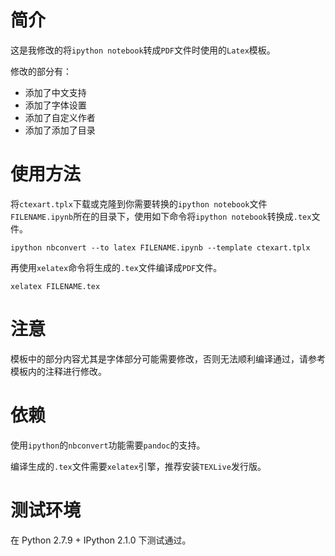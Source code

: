 # 简介

这是我修改的将`ipython notebook`转成`PDF`文件时使用的`Latex`模板。

修改的部分有：

- 添加了中文支持
- 添加了字体设置
- 添加了自定义作者
- 添加了添加了目录

# 使用方法

将`ctexart.tplx`下载或克隆到你需要转换的`ipython notebook`文件`FILENAME.ipynb`所在的目录下，使用如下命令将`ipython notebook`转换成`.tex`文件。

    ipython nbconvert --to latex FILENAME.ipynb --template ctexart.tplx

再使用`xelatex`命令将生成的`.tex`文件编译成`PDF`文件。

    xelatex FILENAME.tex

# 注意

模板中的部分内容尤其是字体部分可能需要修改，否则无法顺利编译通过，请参考模板内的注释进行修改。

# 依赖

使用`ipython`的`nbconvert`功能需要`pandoc`的支持。

编译生成的`.tex`文件需要`xelatex`引擎，推荐安装`TEXLive`发行版。

# 测试环境

在 Python 2.7.9 + IPython 2.1.0 下测试通过。
